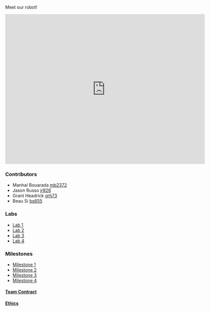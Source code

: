 Meet our robot!

<iframe width="640" height="480" src="https://www.youtube.com/embed/a-czcSevky4" frameborder="0" allowfullscreen></iframe>

### Contributors
 - Manhal Bouarada          [mb2372](mailto:mb2372@cornell.edu)
 - Jason Russo              [jr826](mailto:jr826@cornell.edu)
 - Grant Headrick           [grh73](mailto:grh73@cornell.edu)
 - Beau Si                  [bs655](mailto:bs655@cornell.edu)
 
### Labs
 - [Lab 1](./labs/lab1.md)
 - [Lab 2](./labs/lab2.md)
 - [Lab 3](./labs/lab3.md)
 - [Lab 4](./labs/lab4.md)

### Milestones
 - [Milestone 1](./milestones/milestone1.md)
 - [Milestone 2](./milestones/milestone2.md)
 - [Milestone 3](./milestones/milestone3.md)
 - [Milestone 4](./milestones/milestone4.md) 


#### [Team Contract](./team_contract/team_contract.pdf)
#### [Ethics](./ethics/ethics.pdf)